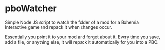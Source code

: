 # pboWatcher
Simple Node JS script to watch the folder of a mod for a Bohemia Interactive game and repack it when changes occur. 

Essentially you point it to your mod and forget about it. Every time you save, add a file, or anything else, it will repack it automatically for you into a PBO. 
